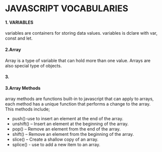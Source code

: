 # JAVASCRIPT VOCABULARIES
#### 1. VARIABLES
variables are containers for storing data values.
variables is dclare with var, const and let.
#### 2.Array
Array is a type of variable that can hold more than one value.
Arrays are also special type of objects.

#### 3.
#### 3.Array Methods
array methods are functions built-in to javascript that can apply to arrays, each method has a unique function that performs a change to the array. This methods include;

* push()-use to insert an element at the end of the array.
* unshift() – Insert an element at the beginning of the array.
* pop() – Remove an element from the end of the array.
* shift() – Remove an element from the beginning of the array.
* slice() – Create a shallow copy of an array.
* splice() - use to add a new item to an array.

